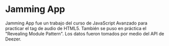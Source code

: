 # Jamming App
Jamming App fue un trabajo del curso de JavaScript Avanzado para practicar el tag de audio de HTML5. También se puso en práctica el "Revealing Module Pattern".
Los datos fueron tomados por medio del API de Deezer.
